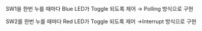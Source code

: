 SW1을 한번 누를 때마다 Blue LED가 Toggle 되도록 제어
→ Polling 방식으로 구현

SW2를 한번 누를 때마다 Red LED가 Toggle 되도록 제어
→Interrupt 방식으로 구현
